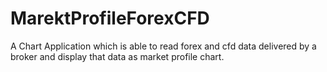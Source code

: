 # MarektProfileForexCFD
A Chart Application which is able to read forex and cfd data delivered by a broker and display that data as market profile chart.
